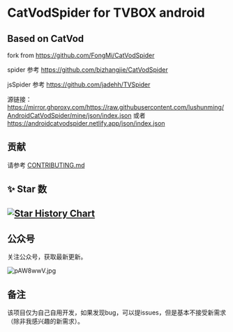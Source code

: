 # CatVodSpider  for TVBOX android 

## Based on CatVod

fork from https://github.com/FongMi/CatVodSpider

spider 参考 https://github.com/bizhangjie/CatVodSpider

jsSpider 参考 https://github.com/jadehh/TVSpider

源链接：https://mirror.ghproxy.com/https://raw.githubusercontent.com/lushunming/AndroidCatVodSpider/mine/json/index.json
或者 https://androidcatvodspider.netlify.app/json/index.json


## 贡献
请参考 [CONTRIBUTING.md](/CONTRIBUTING.md)

## ✨ Star 数

[![Star History Chart](https://api.star-history.com/svg?repos=lushunming/AndroidCatVodSpider&type=Date)](https://star-history.com/#lushunming/AndroidCatVodSpider&Date)
---


## 公众号
关注公众号，获取最新更新。

![pAW8wwV.jpg](wechat.png)

## 备注
该项目仅为自己自用开发，如果发现bug，可以提issues，但是基本不接受新需求（除非我感兴趣的新需求）。
